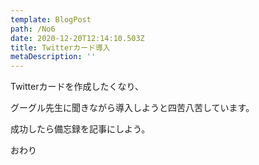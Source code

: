 ```yaml
---
template: BlogPost
path: /No6
date: 2020-12-20T12:14:10.503Z
title: Twitterカード導入
metaDescription: ''
---
```

Twitterカードを作成したくなり、

グーグル先生に聞きながら導入しようと四苦八苦しています。

成功したら備忘録を記事にしよう。


おわり
